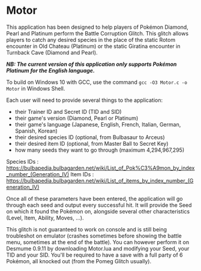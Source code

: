 # Motor
This application has been designed to help players of Pokémon Diamond, Pearl and Platinum perform the Battle Corruption Glitch.
This glitch allows players to catch any desired species in the place of the static Rotom encounter in Old Chateau (Platinum) or the static Giratina encounter in Turnback Cave (Diamond and Pearl).

***NB: The current version of this application only supports Pokémon Platinum for the English language.***

To build on Windows 10 with GCC, use the command ``gcc -O3 Motor.c -o Motor`` in Windows Shell.

Each user will need to provide several things to the application:

- their Trainer ID and Secret ID (TID and SID)
- their game's version (Diamond, Pearl or Platinum)
- their game's language (Japanese, English, French, Italian, German, Spanish, Korean)
- their desired species ID (optional, from Bulbasaur to Arceus)
- their desired item ID (optional, from Master Ball to Secret Key)
- how many seeds they want to go through (maximum 4,294,967,295)

Species IDs : https://bulbapedia.bulbagarden.net/wiki/List_of_Pok%C3%A9mon_by_index_number_(Generation_IV)
Item IDs : https://bulbapedia.bulbagarden.net/wiki/List_of_items_by_index_number_(Generation_IV)

Once all of these parameters have been entered, the application will go through each seed and output every successful hit.
It will provide the Seed on which it found the Pokémon on, alongside several other characteristics (Level, Item, Ability, Moves, ...).

This glitch is not guaranteed to work on console and is still being troubleshot on emulator (crashes sometimes before showing the battle menu, sometimes at the end of the battle).
You can however perform it on Desmume 0.9.11 by downloading Motor.lua and modifying your Seed, your TID and your SID.
You'll be required to have a save with a full party of 6 Pokémon, all knocked out (from the Pomeg Glitch usually).

